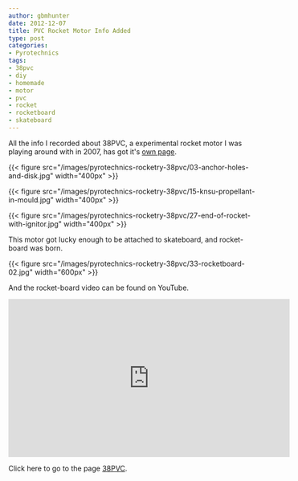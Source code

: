 ```yaml
---
author: gbmhunter
date: 2012-12-07
title: PVC Rocket Motor Info Added
type: post
categories:
- Pyrotechnics
tags:
- 38pvc
- diy
- homemade
- motor
- pvc
- rocket
- rocketboard
- skateboard
---
```


All the info I recorded about 38PVC, a experimental rocket motor I was playing around with in 2007, has got it's [own page](/pyrotechnics/rocketry/projects/38pvc).

{{< figure src="/images/pyrotechnics-rocketry-38pvc/03-anchor-holes-and-disk.jpg" width="400px" >}}

{{< figure src="/images/pyrotechnics-rocketry-38pvc/15-knsu-propellant-in-mould.jpg" width="400px" >}}

{{< figure src="/images/pyrotechnics-rocketry-38pvc/27-end-of-rocket-with-ignitor.jpg" width="400px" >}}

This motor got lucky enough to be attached to skateboard, and rocket-board was born.

{{< figure src="/images/pyrotechnics-rocketry-38pvc/33-rocketboard-02.jpg" width="600px" >}}

And the rocket-board video can be found on YouTube.

<iframe width="560" height="315" src="https://www.youtube.com/embed/SPJvFzGbNCA" frameborder="0" allow="accelerometer; autoplay; encrypted-media; gyroscope; picture-in-picture" allowfullscreen></iframe>

Click here to go to the page [38PVC](/pyrotechnics/rocketry/projects/38pvc).
